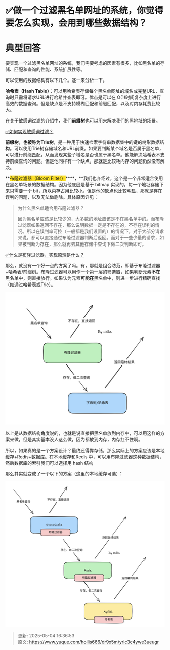 # ✅做一个过滤黑名单网址的系统，你觉得要怎么实现，会用到哪些数据结构？

# 典型回答


要实现一个过滤黑名单网址的系统，我们需要考虑的因素有很多，比如黑名单的存储、匹配和查询的性能、系统扩展性等。



可以使用的数据结构有以下几个。逐一来分析一下。



**哈希表（Hash Table）**：可以用哈希表存储每个黑名单网址的域名或完整URL，查询时只需将请求URL进行哈希并查表即可。优点是可以在 O(1)时间复杂度上进行高效的数据查询。但是缺点是不支持模糊匹配和前缀匹配，以及对内存耗费比较大。



在关于敏感词过滤的介绍中，我们**前缀树**也可以用来解决我们的黑地址的场景。



[✅如何实现敏感词过滤？](https://www.yuque.com/hollis666/dr9x5m/dgsbltylfglksuv0)



**前缀树，也被称为Trie树**，是一种用于快速检索字符串数据集中的键的树形数据结构。可以使用Trie树存储域名和URL前缀。如果要判断某个域名是否属于黑名单，可以进行前缀匹配，从而发现某些子域名是否也属于黑名单。他能解决哈希表不支持前缀查询的问题。但是他同样有一个缺点，那就是比较耗内存的问题仍然没有解决。



**<font style="background-color:#FBDE28;">布隆过滤器（Bloom Filter）</font>****，**我们也介绍过，这个是一个非常适合使用在黑名单场景的数据结构。因为他底层是基于 bitmap 实现的，每一个地址存储下来只需要一个 bit，所以内存占用比较小。但是他的缺点也比较明显，那就是存在误判的问题，以及无法做删除。具体原因详见：



> 为什么黑名单适合用布隆过滤器？
>
> 因为黑名单应该是比较少的，大多数的地址应该是不在黑名单中的。而布隆过滤器如果返回不存在，那么说明数据一定是不存在的，不存在误判的情况。所以在误判率可控（一般都是我们设置的）的情况下，对于大部分请求来说，都可以直接通过布隆过滤器判断后返回。而对于一些少量的请求，如果被判断为存在，那么就再去其他存储中查询下做二次判断即可。
>



[✅什么是布隆过滤器，实现原理是什么？](https://www.yuque.com/hollis666/dr9x5m/gp9ymie1n39uavah)



那么，就没有一个好一点的方案了吗。有，那就是组合防范，即基于布隆过滤器+哈希表/前缀树。布隆过滤器可以用作一个第一层的筛选器，如果判断元素**不在**黑名单中，则直接放行。如果认为元素**可能在**黑名单中，则进一步进行精确查找（如通过哈希表或Trie）。



![1727499676058-a6829559-8298-4b91-8b81-afb178e88d4d.png](./img/yX0Ruw_27Fvcm8xM/1727499676058-a6829559-8298-4b91-8b81-afb178e88d4d-692642.png)



以上是从数据结构角度说的，也就是说直接把黑名单放到内存中，可以用这样的方案来做，但是其实基本没人这么做，因为都放到内存，内存扛不住啊。



所以，如果真的是一个方案设计？最终还得靠存储，那么实际上的方案应该是本地缓存+Redis+数据库。在本地缓存和Redis 中，可以用布隆过滤器这种数据结构，然后数据库的索引我们可以选择用 hash 结构



那么其实就变成了一个以下的方案（这里的本地缓存可选）：



![1727500342318-556296e0-5efe-44dd-8520-71cb851063a0.png](./img/yX0Ruw_27Fvcm8xM/1727500342318-556296e0-5efe-44dd-8520-71cb851063a0-723411.png)



> 更新: 2025-05-04 16:36:53  
> 原文: <https://www.yuque.com/hollis666/dr9x5m/yrlc3c4ywe3ueugr>